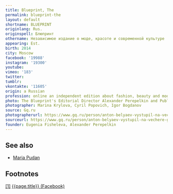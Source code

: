 ```yaml
---
title: Blueprint, The
permalink: blueprint-the
layout: default
shortname: BLUEPRINT
originlang: Rus.
originspell: Блюпринт
othername: Независимое издание о моде, красоте и современной культуре
appearing: Est.
birth: 2014
city: Moscow
facebook: '19988'
instagram: '19300'
youtube:
vimeo: '183'
twitter:
tumblr:
vkontakte: '11605'
origin: a Russian
profession: online an independent edition about fashion, beauty and modern culture based in Moscow
photo: The Blueprint's Editorial Director Alexander Perepelkin and Publisher Evgenia Fisheleva on the launch of the first ever collection of steel watches Piaget Polo S
photographer: Marina Krylova, Cyril Popovich, Igor Bogdanov
source: Gq.ru
photographerurl: https://www.gq.ru/person/anton-belyaev-vystupil-na-vechere-gq-i-piaget
sourceurl: https://www.gq.ru/person/anton-belyaev-vystupil-na-vechere-gq-i-piaget
founder: Eugenia Fisheleva, Alexander Perepelkin
---
```


## See also

+ [Maria Pudan](pudan-maria)

## Footnotes

[[1]](#a1) <span id="f1"></span> [{{page.title}} (Facebook)](https://www.facebook.com/theblueprintmedia/)
